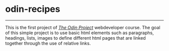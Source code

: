 # odin-recipes

---

This is the first project of *[The Odin Project](https://www.theodinproject.com/dashboard)* webdeveloper course. The goal of this simple project is to use basic html elements such as paragraphs, headings, lists, images to define different html pages that are linked together through the use of relative links.